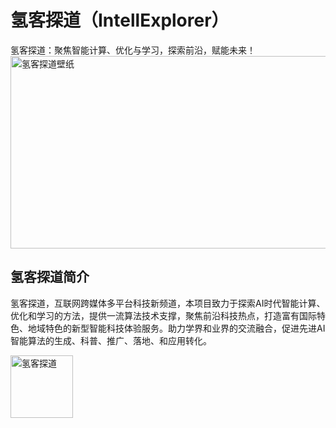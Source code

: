 # 氢客探道（IntellExplorer）
氢客探道：聚焦智能计算、优化与学习，探索前沿，赋能未来！
<img width="1200" height="308" alt="氢客探道壁纸" src="https://github.com/user-attachments/assets/0cc857f7-b791-4a33-a25a-c442f5505210" />

## 氢客探道简介

氢客探道，互联网跨媒体多平台科技新频道，本项目致力于探索AI时代智能计算、优化和学习的方法，提供一流算法技术支撑，聚焦前沿科技热点，打造富有国际特色、地域特色的新型智能科技体验服务。助力学界和业界的交流融合，促进先进AI智能算法的生成、科普、推广、落地、和应用转化。


<img width="100" height="100" alt="氢客探道" src="https://github.com/user-attachments/assets/0c0526ce-960e-40b4-b382-c95a7d6f0e81" />

